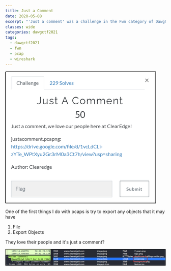 ```yaml
---
title: Just a Comment
date: 2020-05-08
excerpt: "'Just a comment' was a challenge in the Fwn category of DawgCTF 2021"
classes: wide
categories: dawgctf2021
tags:
  - dawgctf2021
  - fwn
  - pcap
  - wireshark
---
```



![img](/assets/images/ctf/dawgctf2021-justacomment/0.png)

One of the first things I do with pcaps is try to export any objects that it may have

1. File
2. Export Objects

They love their people and it's just a comment? 


![img](/assets/images/ctf/dawgctf2021-justacomment/1.png)
